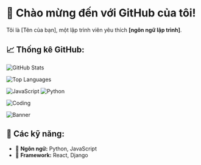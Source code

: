 # 🌟 Chào mừng đến với GitHub của tôi!
Tôi là [Tên của bạn], một lập trình viên yêu thích __[ngôn ngữ lập trình]__.

## 📈 Thống kê GitHub:
![GitHub Stats](https://github-readme-stats.vercel.app/api?username=namduongit&show_icons=true&theme=radical)

![Top Languages](https://github-readme-stats.vercel.app/api/top-langs/?username=namduongit&layout=compact)

![JavaScript](https://img.shields.io/badge/JavaScript-ES6-blue)
![Python](https://img.shields.io/badge/Python-3.9-yellow)

![Coding](https://media.giphy.com/media/LmNwrBhejkK9EFP504/giphy.gif)

![Banner](https://your-image-link.com/banner.png)


## 🚀 Các kỹ năng:
- 🔹 **Ngôn ngữ:** Python, JavaScript
- 🔹 **Framework:** React, Django
